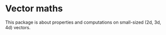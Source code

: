 # Vector maths

This package is about properties and computations on small-sized (2d, 3d, 4d) vectors.